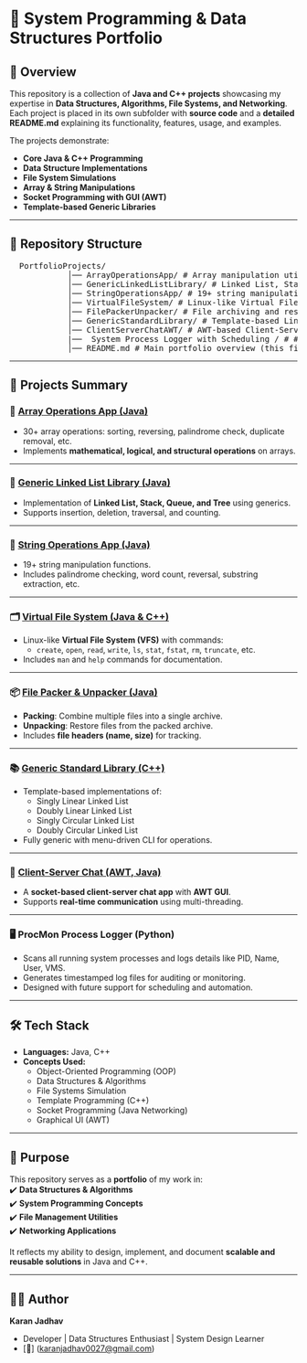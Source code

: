 # 🚀 System Programming & Data Structures Portfolio

## 📌 Overview
This repository is a collection of **Java and C++ projects** showcasing my expertise in **Data Structures, Algorithms, File Systems, and Networking**.  
Each project is placed in its own subfolder with **source code** and a **detailed README.md** explaining its functionality, features, usage, and examples.

The projects demonstrate:
- **Core Java & C++ Programming**
- **Data Structure Implementations**
- **File System Simulations**
- **Array & String Manipulations**
- **Socket Programming with GUI (AWT)**
- **Template-based Generic Libraries**

---

## 📂 Repository Structure

<pre>
  PortfolioProjects/
            │── ArrayOperationsApp/ # Array manipulation utilities (Java)
            │── GenericLinkedListLibrary/ # Linked List, Stack, Queue, Tree (Java)
            │── StringOperationsApp/ # 19+ string manipulation functions (Java)
            │── VirtualFileSystem/ # Linux-like Virtual File System (Java & C++)
            │── FilePackerUnpacker/ # File archiving and restoration utility (Java)
            │── GenericStandardLibrary/ # Template-based Linked List library (C++)
            │── ClientServerChatAWT/ # AWT-based Client-Server chat application (Java)
            |──  System Process Logger with Scheduling / # # One-time System Process Logger (Python) 
            │── README.md # Main portfolio overview (this file)
</pre>

---
## 📘 Projects Summary

### 🔢 [Array Operations App (Java)](./ArrayOperationsApp)
- 30+ array operations: sorting, reversing, palindrome check, duplicate removal, etc.  
- Implements **mathematical, logical, and structural operations** on arrays.  

---

### 🔗 [Generic Linked List Library (Java)](./GenericLinkedListLibrary)
- Implementation of **Linked List, Stack, Queue, and Tree** using generics.  
- Supports insertion, deletion, traversal, and counting.  

---

### 🧵 [String Operations App (Java)](./StringOperationsApp)
- 19+ string manipulation functions.  
- Includes palindrome checking, word count, reversal, substring extraction, etc.  

---

### 🗂️ [Virtual File System (Java & C++)](./VirtualFileSystem)
- Linux-like **Virtual File System (VFS)** with commands:  
  - `create`, `open`, `read`, `write`, `ls`, `stat`, `fstat`, `rm`, `truncate`, etc.  
- Includes `man` and `help` commands for documentation.  

---

### 📦 [File Packer & Unpacker (Java)](./FilePackerUnpacker)
- **Packing**: Combine multiple files into a single archive.  
- **Unpacking**: Restore files from the packed archive.  
- Includes **file headers (name, size)** for tracking.  

---

### 📚 [Generic Standard Library (C++)](./GenericStandardLibrary)
- Template-based implementations of:  
  - Singly Linear Linked List  
  - Doubly Linear Linked List  
  - Singly Circular Linked List  
  - Doubly Circular Linked List  
- Fully generic with menu-driven CLI for operations.  

---

### 💬 [Client-Server Chat (AWT, Java)](./ClientServerChatAWT)
- A **socket-based client-server chat app** with **AWT GUI**.  
- Supports **real-time communication** using multi-threading.
---

### 🖥️ ProcMon Process Logger (Python)
  - Scans all running system processes and logs details like PID, Name, User, VMS.
  - Generates timestamped log files for auditing or monitoring.
  - Designed with future support for scheduling and automation.
 ---
## 🛠️ Tech Stack
- **Languages:** Java, C++  
- **Concepts Used:**  
  - Object-Oriented Programming (OOP)  
  - Data Structures & Algorithms  
  - File Systems Simulation  
  - Template Programming (C++)  
  - Socket Programming (Java Networking)  
  - Graphical UI (AWT)  

---

## 🎯 Purpose
This repository serves as a **portfolio** of my work in:  
✔️ **Data Structures & Algorithms**  
✔️ **System Programming Concepts**  
✔️ **File Management Utilities**  
✔️ **Networking Applications**  

It reflects my ability to design, implement, and document **scalable and reusable solutions** in Java and C++.  

---

## 👨‍💻 Author
**Karan Jadhav**  
  - Developer | Data Structures Enthusiast | System Design Learner
  - [📧] (karanjadhav0027@gmail.com)

